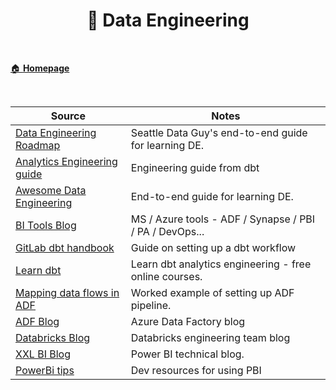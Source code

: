 <h1 align="center"><b> 🧱 Data Engineering </b></h1>

<br>

[🏠 **Homepage**](../readme.md)

<br>

**Source** | **Notes**
--|--
[Data Engineering Roadmap](https://drive.google.com/file/d/13U2jrqXGDOIRuM1alAd43aqUT6qieMF0/view) | Seattle Data Guy's end-to-end guide for learning DE.
[Analytics Engineering guide](https://www.getdbt.com/analytics-engineering/) | Engineering guide from dbt
[Awesome Data Engineering](https://awesomedataengineering.com/) | End-to-end guide for learning DE.
[BI Tools Blog](https://microsoft-bitools.blogspot.com/) | MS / Azure tools - ADF / Synapse / PBI / PA / DevOps...
[GitLab dbt handbook](https://about.gitlab.com/handbook/business-technology/data-team/platform/dbt-guide/) | Guide on setting up a dbt workflow
[Learn dbt](https://courses.getdbt.com/collections) | Learn dbt analytics engineering - free online courses.
[Mapping data flows in ADF](https://www.sqlservercentral.com/articles/understanding-mapping-dataflow-in-azure-data-factory) | Worked example of setting up ADF pipeline.
[ADF Blog](https://techcommunity.microsoft.com/t5/azure-data-factory-blog/bg-p/AzureDataFactoryBlog) | Azure Data Factory blog
[Databricks Blog](https://databricks.com/blog/category/engineering) | Databricks engineering team blog 
[XXL BI Blog](https://xxlbi.com/) | Power BI technical blog.
[PowerBi tips](https://powerbi.tips/2021/02/power-bi-version-control/) | Dev resources for using PBI 
